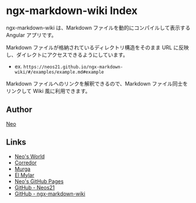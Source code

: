 # ngx-markdown-wiki Index

ngx-markdown-wiki は、Markdown ファイルを動的にコンパイルして表示する Angular アプリです。

Markdown ファイルが格納されているディレクトリ構造をそのまま URL に反映し、ダイレクトにアクセスできるようにしています。

- ex. `https://neos21.github.io/ngx-markdown-wiki/#/examples/example.md#example`

Markdown ファイルへのリンクを解釈できるので、Markdown ファイル同士をリンクして Wiki 風に利用できます。


## Author

[Neo](http://neo.s21.xrea.com/)


## Links

- [Neo's World](http://neo.s21.xrea.com/)
- [Corredor](https://neos21.hatenablog.com/)
- [Murga](https://neos21.hatenablog.jp/)
- [El Mylar](https://neos21.hateblo.jp/)
- [Neo's GitHub Pages](https://neos21.github.io/)
- [GitHub - Neos21](https://github.com/Neos21/)
- [GitHub - ngx-markdown-wiki](https://github.com/Neos21/ngx-markdown-wiki)
